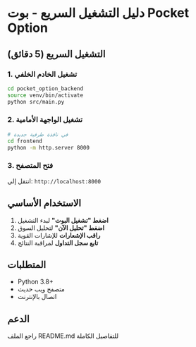 # دليل التشغيل السريع - بوت Pocket Option

## التشغيل السريع (5 دقائق)

### 1. تشغيل الخادم الخلفي
```bash
cd pocket_option_backend
source venv/bin/activate
python src/main.py
```

### 2. تشغيل الواجهة الأمامية
```bash
# في نافذة طرفية جديدة
cd frontend
python -m http.server 8000
```

### 3. فتح المتصفح
انتقل إلى: `http://localhost:8000`

## الاستخدام الأساسي

1. **اضغط "تشغيل البوت"** لبدء التشغيل
2. **اضغط "تحليل الآن"** لتحليل السوق
3. **راقب الإشعارات** للإشارات القوية
4. **تابع سجل التداول** لمراقبة النتائج

## المتطلبات
- Python 3.8+
- متصفح ويب حديث
- اتصال بالإنترنت

## الدعم
راجع الملف README.md للتفاصيل الكاملة

